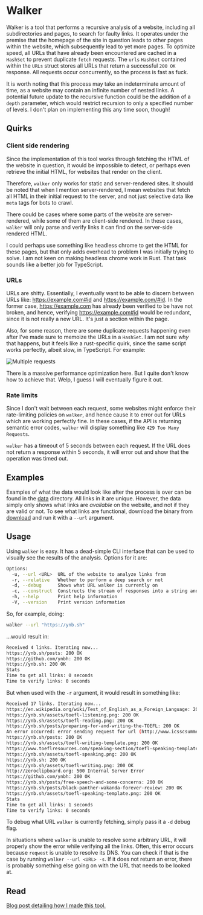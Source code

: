 # Walker

Walker is a tool that performs a recursive analysis of a website, including all subdirectories and pages, to search for faulty links. It operates under the premise that the homepage of the site in question leads to other pages within the website, which subsequently lead to yet more pages. To optimize speed, all URLs that have already been encountered are cached in a `HashSet` to prevent duplicate `fetch` requests. The `urls` `HashSet` contained within the `URLs` struct stores all URLs that return a successful `200 OK` response. All requests occur concurrently, so the process is fast as fuck.

It is worth noting that this process may take an indeterminate amount of time, as a website may contain an infinite number of nested links. A potential future update to the recursive function could be the addition of a `depth` parameter, which would restrict recursion to only a specified number of levels. I don't plan on implementing this any time soon, though!

## Quirks

### Client side rendering

Since the implementation of this tool works through fetching the HTML of the website in question, it would be impossible to detect, or perhaps even retrieve the initial HTML, for websites that render on the client.

Therefore, `walker` only works for static and server-rendered sites. It should be noted that when I mention server-rendered, I mean websites that fetch all HTML in their initial request to the server, and not just selective data like `meta` tags for bots to crawl.

There could be cases where some parts of the website are server-rendered, while some of them are client-side rendered. In these cases, `walker` will only parse and verify links it can find on the server-side rendered HTML.

I could perhaps use something like headless chrome to get the HTML for these pages, but that only adds overhead to problem I was initially trying to solve. I am not keen on making headless chrome work in Rust. That task sounds like a better job for TypeScript.

### URLs

URLs are shitty. Essentially, I eventually want to be able to discern between URLs like: https://example.com#id and https://example.com/#id. In the former case, https://example.com has already been verified to be have not broken, and hence, verifying https://example.com#id would be redundant, since it is not really a new URL. It's just a section within the page.

Also, for some reason, there are some duplicate requests happening even after I've made sure to memoize the URLs in a `HashSet`. I am not sure _why_ that happens, but it feels like a rust-specific quirk, since the same script works perfectly, albeit slow, in TypeScript. For example:

![Multiple requests](https://media.discordapp.net/attachments/841704583364608051/1063072047527366786/image.png)

There is a massive performance optimization here. But I quite don't know how to achieve that. Welp, I guess I will eventually figure it out.

### Rate limits

Since I don't wait between each request, some websites might enforce their rate-limiting policies on `walker`, and hence cause it to error out for URLs which are working perfectly fine. In these cases, if the API is returning semantic error codes, `walker` will display something like `429 Too Many Requests`.

`walker` has a timeout of 5 seconds between each request. If the URL does not return a response within 5 seconds, it will error out and show that the operation was timed out.

## Examples

Examples of what the data would look like after the process is over can be found in the [data](/data/) directory. All links in it are unique. However, the data simply only shows what links are _available_ on the website, and not if they are valid or not. To see what links are functional, download the binary from [download](/download/) and run it with a `--url` argument.

## Usage

Using `walker` is easy. It has a dead-simple CLI interface that can be used to visually see the results of the analysis. Options for it are:

```bash
Options:
  -u, --url <URL>  URL of the website to analyze links from
  -r, --relative   Whether to perform a deep search or not
  -d, --debug      Shows what URL walker is currently on
  -c, --construct  Constructs the stream of responses into a string and copies it to the clipboard
  -h, --help       Print help information
  -V, --version    Print version information
```

So, for example, doing:

```bash
walker --url "https://ynb.sh"
```

...would result in:

```bash
Received 4 links. Iterating now...
https://ynb.sh/posts: 200 OK
https://github.com/ynbh: 200 OK
https://ynb.sh: 200 OK
Stats
Time to get all links: 0 seconds
Time to verify links: 0 seconds
```

But when used with the `-r` argument, it would result in something like:

```bash
Received 17 links. Iterating now...
https://en.wikipedia.org/wiki/Test_of_English_as_a_Foreign_Language: 200 OK
https://ynb.sh/assets/toefl-listening.png: 200 OK
https://ynb.sh/assets/toefl-reading.png: 200 OK
https://ynb.sh/posts/preparing-for-and-writing-the-TOEFL: 200 OK
An error occurred: error sending request for url (http://www.icsscsummerofcode.com/): error trying to connect: dns error: failed to lookup address information: nodename nor servname provided, or not known
https://ynb.sh/posts: 200 OK
https://ynb.sh/assets/toefl-writing-template.png: 200 OK
https://www.toeflresources.com/speaking-section/toefl-speaking-templates: 200 OK
https://ynb.sh/assets/toefl-speaking.png: 200 OK
https://ynb.sh: 200 OK
https://ynb.sh/assets/toefl-writing.png: 200 OK
http://zeroclipboard.org: 500 Internal Server Error
https://github.com/ynbh: 200 OK
https://ynb.sh/posts/free-speech-and-some-concerns: 200 OK
https://ynb.sh/posts/black-panther-wakanda-forever-review: 200 OK
https://ynb.sh/assets/toefl-speaking-template.png: 200 OK
Stats
Time to get all links: 1 seconds
Time to verify links: 0 seconds
```

To debug what URL `walker` is currently fetching, simply pass it a `-d` debug flag.

In situations where `walker` is unable to resolve some arbitrary URL, it will properly show the error while verifying all the links. Often, this error occurs because `reqwest` is unable to resolve its DNS. You can check if that is the case by running `walker --url <URL> -s`. If it does not return an error, there is probably something else going on with the URL that needs to be looked at.

## Read

[Blog post detailing how I made this tool.](https://ynb.sh/posts/walker)
